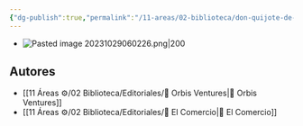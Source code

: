 ```yaml
---
{"dg-publish":true,"permalink":"/11-areas/02-biblioteca/don-quijote-de-la-mancha-i/","noteIcon":""}
---
```


- ![Pasted image 20231029060226.png|200](/img/user/11%20%C3%81reas%20%E2%9A%99/02%20Biblioteca/%F0%9F%92%BE%20Adjuntos/Pasted%20image%2020231029060226.png)
## Autores
- [[11 Áreas ⚙/02 Biblioteca/Editoriales/📔 Orbis Ventures\|📔 Orbis Ventures]]
- [[11 Áreas ⚙/02 Biblioteca/Editoriales/📔 El Comercio\|📔 El Comercio]]